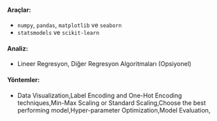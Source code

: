#### Araçlar:
 * `numpy`, `pandas`, `matplotlib` ve `seaborn`
 * `statsmodels` ve `scikit-learn`
   
#### Analiz:
 * Lineer Regresyon, Diğer Regresyon Algoritmaları (Opsiyonel)

#### Yöntemler:
 * Data Visualization,Label Encoding and One-Hot Encoding techniques,Min-Max Scaling or Standard Scaling,Choose the best performing model,Hyper-parameter Optimization,Model Evaluation,





